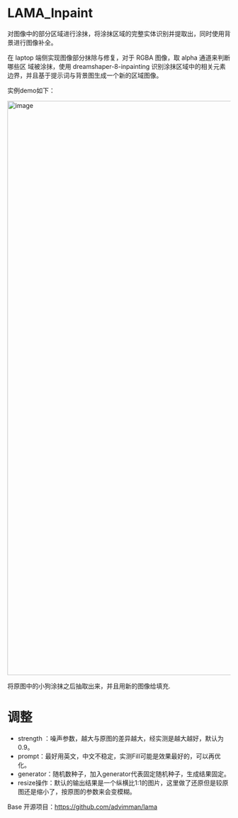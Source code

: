 # LAMA_Inpaint
对图像中的部分区域进行涂抹，将涂抹区域的完整实体识别并提取出，同时使用背景进行图像补全。

在 laptop 端侧实现图像部分抹除与修复，对于 RGBA 图像，取 alpha 通道来判断哪些区
域被涂抹，使用 dreamshaper-8-inpainting 识别涂抹区域中的相关元素边界，并且基于提示词与背景图生成一个新的区域图像。

实例demo如下：

<img width="1627" height="1294" alt="image" src="https://github.com/user-attachments/assets/4d4e04c3-b663-4ac3-bd42-a45a49e4b43e" />

将原图中的小狗涂抹之后抽取出来，并且用新的图像给填充.

# 调整
- strength ：噪声参数，越大与原图的差异越大，经实测是越大越好，默认为0.9。
- prompt：最好用英文，中文不稳定，实测Fill可能是效果最好的，可以再优化。
- generator：随机数种子，加入generator代表固定随机种子，生成结果固定。
- resize操作：默认的输出结果是一个纵横比1:1的图片，这里做了还原但是较原图还是缩小了，按原图的参数来会变模糊。

Base 开源项目：https://github.com/advimman/lama
